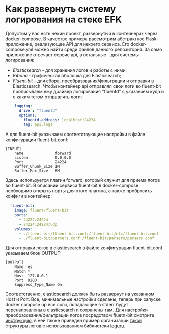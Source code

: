 # Как развернуть систему логирования на стеке EFK
Допустим у вас есть некий проект, развернутый в контейнерах через docker-compose. В качестве примера рассмотрим абстрактное Flask-приложение, реализующее API для некоего сервиса.
Его docker-compose.yml можно найти среди файлов данного репозитория. За само приложение отвечает сервис api, а остальные - для системы логирования:
- _Elasticsearch_ - для хранения логов и работы с ними;
- _Kibana_ - графическая оболочка для Elasticsearch;
- _Fluent-bit_ - для сбора, преобразования/фильтрации и отправки в Elasticsearch.
Чтобы контейнер api отправлял свои логи во fluent-bit прописываем ему драйвер логирования "fluentd" с указанием куда и с каким тегом отправлять логи:
```yaml
    logging:
      driver: "fluentd"
      options:
        fluentd-address: localhost:24224
        tag: api.logs
```
А для fluent-bit указываем соответствующие настройки в файле конфигурации fluent-bit.conf:
```
[INPUT]
    name              forward
    Listen            0.0.0.0
    Port              24224
    Buffer_Chunk_Size 1M
    Buffer_Max_Size   6M
```
Здесь используется плагин forward, который служит для приема логов во fluent-bit. В описании сервиса fluent-bit в docker-compose необходимо открыть порты для этого плагина, а также пробросить конфиги в контейнер:
```yaml
  fluent-bit:
    image: fluent/fluent-bit
    ports:
      - 24224:24224
      - 24224:24224/udp
    volumes:
      - ./fluent-bit/fluent-bit.conf:/fluent-bit/etc/fluent-bit.conf
      - ./fluent-bit/parsers.conf:/fluent-bit/parsers/parsers.conf
```
Для отправки логов в elasticsearch в файле конфигурации fluent-bit.conf указываем блок OUTPUT:
```
[OUTPUT]
    Name  es
    Match *
    Host  127.0.0.1
    Port  9200
    Suppress_Type_Name On
```
Соответственно, elasticsearch должен быть развернут на указанном Host и Port.
Все, минимальные настройки сделаны, теперь при запуске docker compose up все логи, попадающие в stderr будут перенаправлены в elasticsearch и сохранены там.
Для настройки преобразования/фильтрации логов посредством fluetn-bit смотрите [инструкцию](https://github.com/Gena40/EFK-for-logs/blob/main/Configuration.md), в ней также приведен пример организации [такой](https://github.com/Gena40/EFK-for-logs/blob/main/Structure_of_logs.md) структуры логов с использованием библиотеки [loguru](https://github.com/Delgan/loguru).